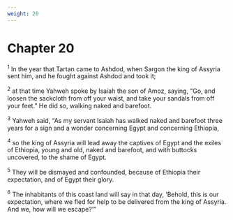 ```yaml
---
weight: 20
---
```


# Chapter 20

<sup>1</sup> In the year that Tartan came to Ashdod, when Sargon the king of Assyria sent him, and he fought against Ashdod and took it; 

<sup>2</sup> at that time Yahweh spoke by Isaiah the son of Amoz, saying, “Go, and loosen the sackcloth from off your waist, and take your sandals from off your feet.” He did so, walking naked and barefoot. 

<sup>3</sup> Yahweh said, “As my servant Isaiah has walked naked and barefoot three years for a sign and a wonder concerning Egypt and concerning Ethiopia, 

<sup>4</sup> so the king of Assyria will lead away the captives of Egypt and the exiles of Ethiopia, young and old, naked and barefoot, and with buttocks uncovered, to the shame of Egypt. 

<sup>5</sup> They will be dismayed and confounded, because of Ethiopia their expectation, and of Egypt their glory. 

<sup>6</sup> The inhabitants of this coast land will say in that day, ‘Behold, this is our expectation, where we fled for help to be delivered from the king of Assyria. And we, how will we escape?’” 


